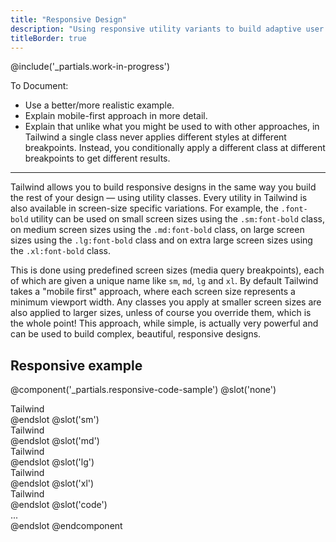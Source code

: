 ```yaml
---
title: "Responsive Design"
description: "Using responsive utility variants to build adaptive user interfaces."
titleBorder: true
---
```


@include('_partials.work-in-progress')

To Document:

- Use a better/more realistic example.
- Explain mobile-first approach in more detail.
- Explain that unlike what you might be used to with other approaches, in Tailwind a single class never applies different styles at different breakpoints. Instead, you conditionally apply a different class at different breakpoints to get different results.

---

Tailwind allows you to build responsive designs in the same way you build the rest of your design &mdash; using utility classes. Every utility in Tailwind is also available in screen-size specific variations. For example, the `.font-bold` utility can be used on small screen sizes using the `.sm:font-bold` class, on medium screen sizes using the `.md:font-bold` class, on large screen sizes using the `.lg:font-bold` class and on extra large screen sizes using the `.xl:font-bold` class.

This is done using predefined screen sizes (media query breakpoints), each of which are given a unique name like `sm`, `md`, `lg` and `xl`. By default Tailwind takes a "mobile first" approach, where each screen size represents a minimum viewport width. Any classes you apply at smaller screen sizes are also applied to larger sizes, unless of course you override them, which is the whole point! This approach, while simple, is actually very powerful and can be used to build complex, beautiful, responsive designs.

## Responsive example

@component('_partials.responsive-code-sample')
@slot('none')
<div class="flex justify-center">
  <div class="bg-purple-500 text-white w-24 h-24 rounded-full text-xs font-semibold flex items-center justify-center">Tailwind</div>
</div>
@endslot
@slot('sm')
<div class="flex justify-center">
  <div class="bg-green-500 text-white w-24 h-24 rounded-full text-xs font-semibold flex items-center justify-center">Tailwind</div>
</div>
@endslot
@slot('md')
<div class="flex justify-center">
  <div class="bg-blue-500 text-yellow-500 w-24 h-24 rounded-full text-xs font-semibold flex items-center justify-center">Tailwind</div>
</div>
@endslot
@slot('lg')
<div class="flex justify-center">
  <div class="bg-red-500 text-yellow-500 w-24 h-24 rounded-full text-xs font-semibold flex items-center justify-center">Tailwind</div>
</div>
@endslot
@slot('xl')
<div class="flex justify-center">
  <div class="bg-orange-500 text-yellow-500 w-24 h-24 rounded-full text-xs font-semibold flex items-center justify-center">Tailwind</div>
</div>
@endslot
@slot('code')
<div class="none:bg-purple-500 none:text-white sm:bg-green-500 md:bg-blue-500 md:text-yellow-500 lg:bg-red-500 xl:bg-orange-500 ...">
  ...
</div>
@endslot
@endcomponent
